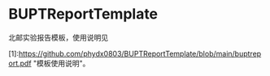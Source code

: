 # BUPTReportTemplate
北邮实验报告模板，使用说明见

[1]:https://github.com/phydx0803/BUPTReportTemplate/blob/main/buptreport.pdf "模板使用说明"。
